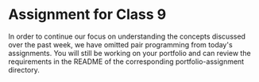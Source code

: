 # Assignment for Class 9

In order to continue our focus on understanding the concepts discussed over the past week, we have omitted pair programming from today's assignments.  You will still be working on your portfolio and can review the requirements in the README of the corresponding portfolio-assignment directory.
